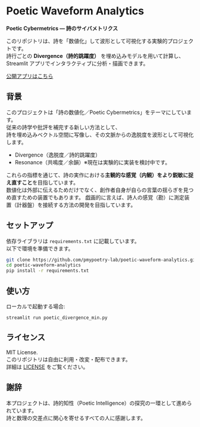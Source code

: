 # Poetic Waveform Analytics

**Poetic Cybermetrics — 詩のサイバメトリクス**

このリポジトリは、詩を「数値化」して波形として可視化する実験的プロジェクトです。  
詩行ごとの **Divergence（詩的跳躍度）** を埋め込みモデルを用いて計算し、  
Streamlit アプリでインタラクティブに分析・描画できます。

[公開アプリはこちら](https://poetic-waveform-analytics.streamlit.app/)



## 背景
このプロジェクトは「詩の数値化／Poetic Cybermetrics」をテーマにしています。  
従来の詩学や批評を補完する新しい方法として、  
詩を埋め込みベクトル空間に写像し、その文脈からの逸脱度を波形として可視化します。  

- Divergence（逸脱度／詩的跳躍度）  
- Resonance（共鳴度／余韻）※現在は実験的に実装を検討中です。  

これらの指標を通じて、詩の実作における**主観的な感覚（内観）をより鋭敏に捉え直すこと**を目指しています。  
数値化は外部に伝えるためだけでなく、創作者自身が自らの言葉の揺らぎを見つめ直すための装置でもあります。
戯画的に言えば、詩人の感覚（勘）に測定装置（計器盤）を接続する方法の開発を目指しています。



## セットアップ

依存ライブラリは `requirements.txt` に記載しています。  
以下で環境を準備できます。

```bash
git clone https://github.com/pmypoetry-lab/poetic-waveform-analytics.git
cd poetic-waveform-analytics
pip install -r requirements.txt
```



## 使い方

ローカルで起動する場合:

```streamlit run poetic_divergence_min.py```



## ライセンス
MIT License.  
このリポジトリは自由に利用・改変・配布できます。  
詳細は [LICENSE](./LICENSE) をご覧ください。


## 謝辞
本プロジェクトは、詩的知性（Poetic Intelligence）の探究の一環として進められています。  
詩と数理の交差点に関心を寄せるすべての人に感謝します。
